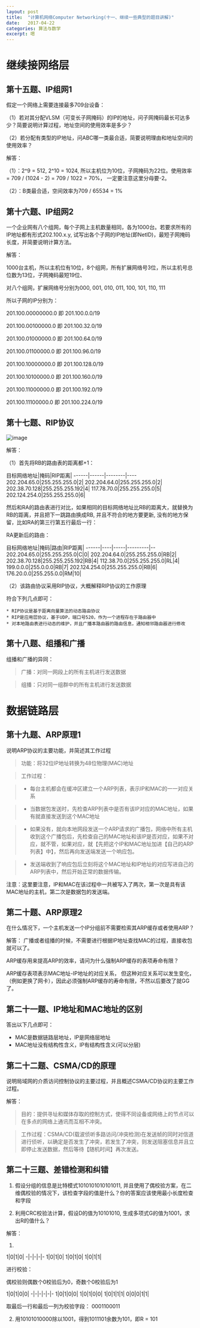 ```yaml
---
layout: post
title:  "计算机网络Computer Networking(十一、继续一些典型的题目讲解)"
date:   2017-04-22
categories: 算法与数学
excerpt: 嗯
---
```


# 继续接网络层

## 第十五题、IP组网1

假定一个网络上需要连接最多709台设备：

（1）若对其分配VLSM（可变长子网掩码）的IP的地址，问子网掩码最长可达多少？简要说明计算过程，地址空间的使用效率是多少？

（2）若分配有类型的IP地址，问ABC哪一类最合适，简要说明理由和地址空间的使用效率？


解答：

（1）：2^9 = 512, 2^10 = 1024, 所以主机位为10位，子网掩码为22位。使用效率 = 709 / (1024 - 2) = 709 / 1022 = 70%， 一定要注意这里分母要-2。

（2）：B类最合适，空间效率为709 / 65534 = 1%


## 第十六题、IP组网2

一个企业网有八个组网，每个子网上主机数量相同，各为1000台。若要求所有的IP地址都有形式202.100.x.y, 试写出各个子网的IP地址(即NetID)，最短子网掩码长度，并简要说明计算方法。

解答：

1000台主机，所以主机位有10位，8个组网，所有扩展网络号3位，所以主机号总位数为13位，子网掩码最短19位、

对八个组网，扩展网络号分别为000, 001, 010, 011, 100, 101, 110, 111

所以子网的IP分别为：

201.100.00000000.0 即 201.100.0.0/19

201.100.00100000.0 即 201.100.32.0/19

201.100.01000000.0 即 201.100.64.0/19

201.100.01100000.0 即 201.100.96.0/19

201.100.10000000.0 即 201.100.128.0/19

201.100.10100000.0 即 201.100.160.0/19

201.100.11000000.0 即 201.100.192.0/19

201.100.11100000.0 即 201.100.224.0/19


## 第十七题、RIP协议

![image](http://i1.piimg.com/1949/6eb2a801a939cde0.png)

解答：

（1）首先将RB的路由表的距离都+1：

目标网络地址|掩码|RIP距离|
------|------|--------|----
202.204.65.0|255.255.255.0|2|
202.204.64.0|255.255.255.0|2|
202.38.70.128|255.255.255.192|4|
117.78.70.0|255.255.255.0|5|
202.124.254.0|255.255.255.0|6|

然后和RA的路由表进行对比，如果相同的目标网络地址比RB的距离大，就替换为RB的距离，并且把下一跳路由换成RB, 并且不符合的地方要更新, 没有的地方保留，比如RA的第三行第五行最后一行：

RA更新后的路由：

目标网络地址|掩码|路由|RIP距离|
------|----|-----|---------|--
202.204.65.0|255.255.255.0|C|0|
202.204.64.0|255.255.255.0|RB|2|
202.38.70.128|255.255.255.192|RB|4|
112.38.70.0|255.255.255.0|RL|4|
199.0.0.0|255.0.0.0|RB|7|
202.124.254.0|255.255.255.0|RB|6|
176.20.0.0|255.255.0.0|RM|10|

（2）该路由协议采用RIP协议，大概解释RIP协议的工作原理

符合下列几点即可：

	* RIP协议是基于距离向量算法的动态路由协议
	* RIP是应用层协议，基于UDP，端口号520，作为一个进程存在于路由器中
	* 对本地路由表进行动态的维护，并且广播本路由器的路由信息，通知相邻路由器进行修改


## 第十八题、组播和广播

组播和广播的异同：

> 广播：对同一网段上的所有主机进行发送数据

> 组播：只对同一组群中的所有主机进行发送数据

# 数据链路层

## 第十九题、ARP原理1

说明ARP协议的主要功能，并简述其工作过程

> 功能：将32位IP地址转换为48位物理(MAC)地址

> 工作过程：

> * 每台主机都会在缓冲区建立一个ARP列表，表示IP和MAC的一一对应关系

> * 当数据包发送时，先检查ARP列表中是否有该IP对应的MAC地址，如果有就直接发送到这个MAC地址

> * 如果没有，就向本地网段发送一个ARP请求的广播包，网络中所有主机收到这个广播包后，先检查自己的MAC地址和该IP是否对应，如果不对应，就不管，如果对应，就【先把这个IP和MAC地址加进【自己的ARP列表】中】，然后再向发送端发送一个响应包。

> * 发送端收到了响应包后立刻将这个MAC地址和IP地址的对应写进自己的ARP列表中，然后开始正常的数据传输。

注意：这里要注意，IP和MAC在该过程中一共被写入了两次，第一次是具有该MAC地址的主机，第二次是数据包的发送端。

## 第二十题、ARP原理2

在什么情况下，一个主机发送一个IP分组前不需要检索其ARP缓存或者使用ARP？

解答： 广播或者组播的时候，不需要进行根据IP地址查找MAC的过程，直接收包就可以了。

ARP缓存用来提高ARP的效率，请问为什么强制ARP缓存的表项寿命有限？

ARP缓存表项表示MAC地址-IP地址的对应关系， 但这种对应关系可以发生变化，（例如更换了网卡），因此必须强制ARP缓存的寿命有限，不然以后要改了就GG了。

## 第二十一题、IP地址和MAC地址的区别

答出以下几点即可：

* MAC是数据链路层地址，IP是网络层地址
* MAC地址没有结构性含义，IP有结构性含义(可以分层)


## 第二十二题、CSMA/CD的原理

说明局域网的介质访问控制协议的主要过程，并且概述CSMA/CD协议的主要工作过程。

解答：

> 目的：提供寻址和媒体存取的控制方式，使得不同设备或网络上的节点可以在多点的网络上通讯而互相不冲突。

> 工作过程：CSMA/CD(载波侦听多路访问/冲突检测)在发送帧的同时对信道进行侦听，以确定是否发生了冲突，若发生了冲突，则发送阻塞信息并且立即停止发送数据，然后等待【随机时间】再次发送。

## 第二十三题、差错检测和纠错

1. 假设分组的信息是比特模式1010101010101011, 并且使用了偶校验方案，在二维偶校验的情况下，该检查字段的值是什么？你的答案应该使用最小长度检查和字段

2. 利用CRC校验法计算，假设D的值为10101010, 生成多项式G的值为1001，求出R的值什么？

解答：

1.

1|0|1|0|
-|-|-|-|-
1|0|1|0|
1|0|1|0|
1|0|1|1|

进行校验：

偶校验则偶数个0校验后为0，奇数个0校验后为1

1|0|1|0|0|
-|-|-|-|-|-
1|0|1|0|0|
1|0|1|0|0|
1|0|1|1|1|
0|0|0|1|1|

取最后一行和最后一列为校验字段： 0001100011

2. 用10101010000除以1001，得到1011101余数为101，即R = 101






















